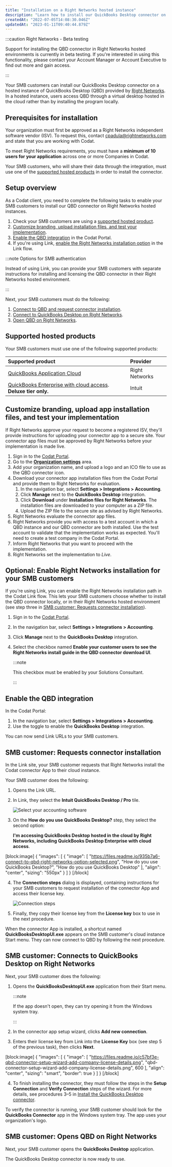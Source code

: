 ```yaml
---
title: "Installation on a Right Networks hosted instance"
description: "Learn how to install our QuickBooks Desktop connector on Right Networks hosted instances of QBD."
createdAt: "2022-07-05T14:08:30.046Z"
updatedAt: "2023-01-11T09:40:44.879Z"
---
```


:::caution Right Networks - Beta testing

Support for installing the QBD connector in Right Networks hosted environments is currently in beta testing. If you're interested in using this functionality, please contact your Account Manager or Account Executive to find out more and gain access.

:::

Your SMB customers can install our QuickBooks Desktop connector on a hosted instance of QuickBooks Desktop (QBD) provided by <a  class="external" href="https://www.rightnetworks.com/" target="_blank">Right Networks</a>. In a hosted instance, users access QBD through a virtual desktop hosted in the cloud rather than by installing the program locally.

## Prerequisites for installation

Your organization must first be approved as a Right Networks independent software vendor (ISV). To request this, contact [cpadula@rightnetworks.com](mailto:cpadula@rightnetworks.com) and state that you are working with Codat.

To meet Right Networks requirements, you must have a **minimum of 10 users for your application** across one or more Companies in Codat.

Your SMB customers, who will share their data through the integration, must use one of the [supported hosted products](doc:install-qbd-connector-right-networks#supported-hosted-products) in order to install the connector.

## Setup overview

As a Codat client, you need to complete the following tasks to enable your SMB customers to install our QBD connector on Right Networks hosted instances.

1. Check your SMB customers are using a [supported hosted product](doc:install-qbd-connector-right-networks#supported-packages).
2. [Customize branding, upload installation files, and test your implementation](doc:install-qbd-connector-right-networks#customize-branding-upload-app-installation-files-and-test-your-implementation).
3. [Enable the QBD integration](doc:install-qbd-connector-right-networks#enable-the-qbd-integration) in the Codat Portal.
4. If you're using Link, [enable the Right Networks installation option](doc:install-qbd-connector-right-networks#optional-enable-right-networks-installation-for-your-smb-customers) in the Link flow.

:::note Options for SMB authentication
 
Instead of using Link, you can provide your SMB customers with separate instructions for installing and licensing the QBD connector in their Right Networks hosted environment.

:::

Next, your SMB customers must do the following:

1. [Connect to QBD and request connector installation](doc:install-qbd-connector-right-networks#smb-customer-connects-to-qbd-and-requests-connector-installation).
2. [Connect to QuickBooks Desktop on Right Networks](doc:install-qbd-connector-right-networks#smb-customer-connect-to-quickbooks-desktop-on-right-networks).
3. [Open QBD on Right Networks](doc:install-qbd-connector-right-networks#smb-customer-open-qbd-on-right-networks).

## Supported hosted products

Your SMB customers must use one of the following supported products:

| Supported product                                                                                                           | Provider       |
| :-------------------------------------------------------------------------------------------------------------------------- | :------------- |
| [QuickBooks Application Cloud](https://www.rightnetworks.com/quickbooks-hosting/quickbooks-application-cloud/)              | Right Networks |
| [QuickBooks Enterprise with cloud access](https://quickbooks.intuit.com/desktop/enterprise/hosting/). **Deluxe tier only.** | Intuit         |

## Customize branding, upload app installation files, and test your implementation

If Right Networks approve your request to become a registered ISV, they'll provide instructions for uploading your connector app to a secure site. Your connector app files must be approved by Right Networks before your implementation is made live.

1. Sign in to the <a  class="external" href="https://app.codat.io" target="_blank">Codat Portal</a>.
2. Go to the <a class="external" href="https://app.codat.io/settings/organization" target="_blank">**Organization settings**</a> area.
3. Add your organization name, and upload a logo and an ICO file to use as the QBD connector icon.
4. Download your connector app installation files from the Codat Portal and provide them to Right Networks for evaluation.
   1. In the navigation bar, select **Settings > Integrations > Accounting**.
   2. Click **Manage** next to the **QuickBooks Desktop** integration.
   3. Click **Download** under **Installation files for Right Networks**. The installation files are downloaded to your computer as a ZIP file.
   4. Upload the ZIP file to the secure site as advised by Right Networks.
5. Right Networks evaluate the connector app files.
6. Right Networks provide you with access to a test account in which a QBD instance and our QBD connector are both installed. Use the test account to validate that the implementation works as expected. You'll need to create a test company in the Codat Portal.
7. Inform Right Networks that you want to proceed with the implementation.
8. Right Networks set the implementation to _Live_.

## Optional: Enable Right Networks installation for your SMB customers

If you're using Link, you can enable the Right Networks installation path in the Codat Link flow. This lets your SMB customers choose whether to install the QBD connector locally, or in their Right Networks hosted environment (see step three in [SMB customer: Requests connector installation](doc:install-qbd-connector-right-networks#smb-customer-requests-connector-installation)).

1. Sign in to the <a  class="external" href="https://app.codat.io" target="_blank">Codat Portal</a>.
2. In the navigation bar, select **Settings > Integrations > Accounting**.
3. Click **Manage** next to the **QuickBooks Desktop** integration.
4. Select the checkbox named **Enable your customer users to see the Right Networks install guide in the QBD connector download UI**.

   :::note
   
   This checkbox must be enabled by your Solutions Consultant.

   :::

## Enable the QBD integration

In the Codat Portal:

1. In the navigation bar, select **Settings > Integrations > Accounting**.
2. Use the toggle to enable the **QuickBooks Desktop** integration.

You can now send Link URLs to your SMB customers.

## SMB customer: Requests connector installation

In the Link site, your SMB customer requests that Right Networks install the Codat connector App to their cloud instance.

Your SMB customer does the following:

1. Opens the Link URL.

2. In Link, they select the **Intuit QuickBooks Desktop / Pro** tile.

   ![Select your accounting software](https://files.readme.io/96cef1f-qbd-right-networks-link-flow-select-qbd-accounting-software.png "Select your accounting software")

3. On the **How do you use QuickBooks Desktop?** step, they select the second option:

   **I'm accessing QuickBooks Desktop hosted in the cloud by Right Networks, including QuickBooks Desktop Enterprise with cloud access**.

[block:image]
{
  "images": [
    {
      "image": [
        "https://files.readme.io/935b7a6-connect-to-qbd-right-networks-option-selected.png",
        "How do you use QuickBooks Desktop?",
        "How do you use QuickBooks Desktop"
      ],
      "align": "center",
      "sizing": "550px"
    }
  ]
}
[/block]



4. The  **Connection steps** dialog is displayed, containing instructions for your SMB customers to request installation of the connector App and access their license key.

   ![Connection steps](https://files.readme.io/6074fa3-right-networks-dialog-connection-steps-new.png "Connection steps")

5. Finally, they copy their license key from the **License key** box to use in the next procedure.

When the connector App is installed, a shortcut named **QuickBooksDesktopUI.exe** appears on the SMB customer's cloud instance Start menu. They can now connect to QBD by following the next procedure.

## SMB customer: Connects to QuickBooks Desktop on Right Networks

Next, your SMB customer does the following:

1. Opens the **QuickBooksDesktopUI.exe** application from their Start menu.

   :::note 
    
   If the app doesn't open, they can try opening it from the Windows system tray.

   :::

2. In the connector app setup wizard, clicks **Add new connection**.

3. Enters their license key from Link into the **License Key** box (see step 5 of the previous task), then clicks **Next**.

[block:image]
{
  "images": [
    {
      "image": [
        "https://files.readme.io/c57bf3e-qbd-connector-setup-wizard-add-company-license-details.png",
        "qbd-connector-setup-wizard-add-company-license-details.png",
        600
      ],
      "align": "center",
      "sizing": "smart",
      "border": true
    }
  ]
}
[/block]



4. To finish installing the connector, they must follow the steps in the **Setup Connection** and **Verify Connection** steps of the wizard. For more details, see procedures 3–5 in [Install the QuickBooks Desktop connector](doc:installing-the-quickbooks-connector). 

To verify the connector is running, your SMB customer should look for the **QuickBooks Connector** app in the Windows system tray. The app uses your organization's logo.

## SMB customer: Opens QBD on Right Networks

Next, your SMB customer opens the **QuickBooks Desktop** application.

The QuickBooks Desktop connector is now ready to use.
